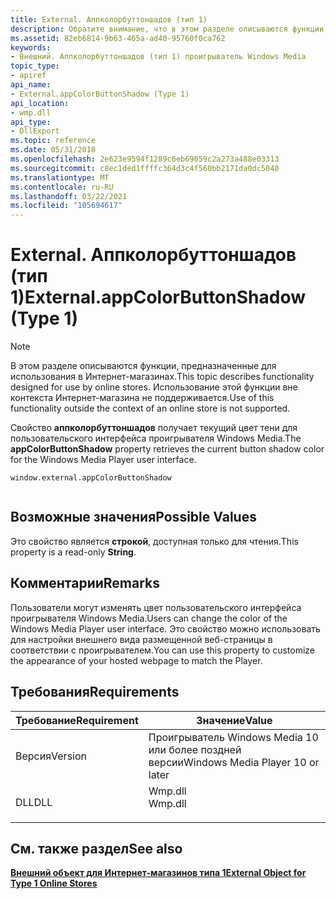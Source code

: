 ```yaml
---
title: External. Аппколорбуттоншадов (тип 1)
description: Обратите внимание, что в этом разделе описываются функции, предназначенные для использования в Интернет-магазинах. | External. Аппколорбуттоншадов (тип 1)
ms.assetid: 82eb6814-9b63-465a-ad40-95760f0ca762
keywords:
- Внешний. Аппколорбуттоншадов (тип 1) проигрыватель Windows Media
topic_type:
- apiref
api_name:
- External.appColorButtonShadow (Type 1)
api_location:
- wmp.dll
api_type:
- DllExport
ms.topic: reference
ms.date: 05/31/2018
ms.openlocfilehash: 2e623e9594f1289c6eb69059c2a273a488e03313
ms.sourcegitcommit: c8ec1ded1ffffc364d3c4f560bb2171da0dc5040
ms.translationtype: MT
ms.contentlocale: ru-RU
ms.lasthandoff: 03/22/2021
ms.locfileid: "105694617"
---
```

# <a name="externalappcolorbuttonshadow-type-1"></a><span data-ttu-id="1bd2f-105">External. Аппколорбуттоншадов (тип 1)</span><span class="sxs-lookup"><span data-stu-id="1bd2f-105">External.appColorButtonShadow (Type 1)</span></span>

> [!Note]  
> <span data-ttu-id="1bd2f-106">В этом разделе описываются функции, предназначенные для использования в Интернет-магазинах.</span><span class="sxs-lookup"><span data-stu-id="1bd2f-106">This topic describes functionality designed for use by online stores.</span></span> <span data-ttu-id="1bd2f-107">Использование этой функции вне контекста Интернет-магазина не поддерживается.</span><span class="sxs-lookup"><span data-stu-id="1bd2f-107">Use of this functionality outside the context of an online store is not supported.</span></span>

 

<span data-ttu-id="1bd2f-108">Свойство **аппколорбуттоншадов** получает текущий цвет тени для пользовательского интерфейса проигрывателя Windows Media.</span><span class="sxs-lookup"><span data-stu-id="1bd2f-108">The **appColorButtonShadow** property retrieves the current button shadow color for the Windows Media Player user interface.</span></span>

``` syntax
window.external.appColorButtonShadow
      
```

## <a name="possible-values"></a><span data-ttu-id="1bd2f-109">Возможные значения</span><span class="sxs-lookup"><span data-stu-id="1bd2f-109">Possible Values</span></span>

<span data-ttu-id="1bd2f-110">Это свойство является **строкой**, доступная только для чтения.</span><span class="sxs-lookup"><span data-stu-id="1bd2f-110">This property is a read-only **String**.</span></span>

## <a name="remarks"></a><span data-ttu-id="1bd2f-111">Комментарии</span><span class="sxs-lookup"><span data-stu-id="1bd2f-111">Remarks</span></span>

<span data-ttu-id="1bd2f-112">Пользователи могут изменять цвет пользовательского интерфейса проигрывателя Windows Media.</span><span class="sxs-lookup"><span data-stu-id="1bd2f-112">Users can change the color of the Windows Media Player user interface.</span></span> <span data-ttu-id="1bd2f-113">Это свойство можно использовать для настройки внешнего вида размещенной веб-страницы в соответствии с проигрывателем.</span><span class="sxs-lookup"><span data-stu-id="1bd2f-113">You can use this property to customize the appearance of your hosted webpage to match the Player.</span></span>

## <a name="requirements"></a><span data-ttu-id="1bd2f-114">Требования</span><span class="sxs-lookup"><span data-stu-id="1bd2f-114">Requirements</span></span>



| <span data-ttu-id="1bd2f-115">Требование</span><span class="sxs-lookup"><span data-stu-id="1bd2f-115">Requirement</span></span> | <span data-ttu-id="1bd2f-116">Значение</span><span class="sxs-lookup"><span data-stu-id="1bd2f-116">Value</span></span> |
|--------------------|------------------------------------------------------------------------------------|
| <span data-ttu-id="1bd2f-117">Версия</span><span class="sxs-lookup"><span data-stu-id="1bd2f-117">Version</span></span><br/> | <span data-ttu-id="1bd2f-118">Проигрыватель Windows Media 10 или более поздней версии</span><span class="sxs-lookup"><span data-stu-id="1bd2f-118">Windows Media Player 10 or later</span></span><br/>                                        |
| <span data-ttu-id="1bd2f-119">DLL</span><span class="sxs-lookup"><span data-stu-id="1bd2f-119">DLL</span></span><br/>     | <dl> <span data-ttu-id="1bd2f-120"><dt>Wmp.dll</dt></span><span class="sxs-lookup"><span data-stu-id="1bd2f-120"><dt>Wmp.dll</dt></span></span> </dl> |



## <a name="see-also"></a><span data-ttu-id="1bd2f-121">См. также раздел</span><span class="sxs-lookup"><span data-stu-id="1bd2f-121">See also</span></span>

<dl> <dt>

[<span data-ttu-id="1bd2f-122">**Внешний объект для Интернет-магазинов типа 1**</span><span class="sxs-lookup"><span data-stu-id="1bd2f-122">**External Object for Type 1 Online Stores**</span></span>](external-object-for-type-1-online-stores.md)
</dt> </dl>

 

 





